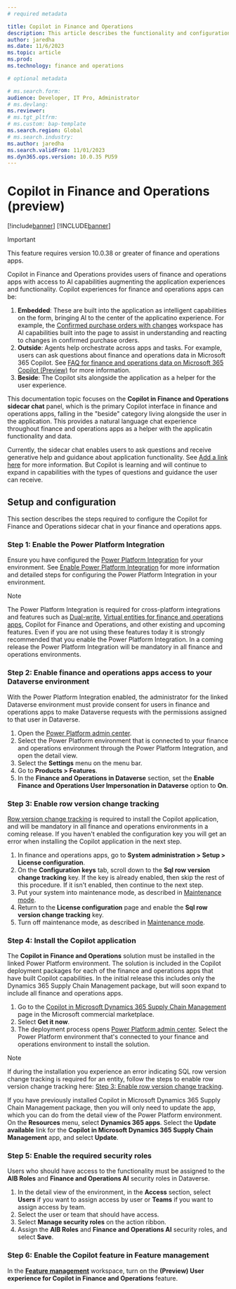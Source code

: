 ```yaml
---
# required metadata

title: Copilot in Finance and Operations
description: This article describes the functionality and configuration of Copilot for Finance and Operations
author: jaredha
ms.date: 11/6/2023
ms.topic: article
ms.prod: 
ms.technology: finance and operations

# optional metadata

# ms.search.form:
audience: Developer, IT Pro, Administrator
# ms.devlang: 
ms.reviewer: 
# ms.tgt_pltfrm: 
# ms.custom: bap-template
ms.search.region: Global
# ms.search.industry:
ms.author: jaredha
ms.search.validFrom: 11/01/2023
ms.dyn365.ops.version: 10.0.35 PU59
---
```


# Copilot in Finance and Operations (preview)

[!include[banner](../includes/banner.md)]
[!INCLUDE[banner](../includes/preview-banner.md)]

> [!IMPORTANT]
> This feature requires version 10.0.38 or greater of finance and operations apps.

Copilot in Finance and Operations provides users of finance and operations apps with access to AI capabilities augmenting the application experiences and functionality. Copilot experiences for finance and operations apps can be: 

1. **Embedded**: These are built into the application as intelligent capabilities on the form, bringing AI to the center of the applicatino experience. For example, the [Confirmed purchase orders with changes](../../../supply-chain/procurement/purchase-order-changes-after-confirmation#the-confirmed-purchase-orders-with-changes-workspace) workspace has AI capabilities built into the page to assist in understanding and reacting to changes in confirmed purchase orders.
2. **Outside**: Agents help orchestrate across apps and tasks. For example, users can ask questions about finance and operations data in Microsoft 365 Copilot. See [FAQ for finance and operations data on Microsoft 365 Copilot (Preview)](./faq-for-chat-with-fno-data-on-m365copilot) for more information.
3. **Beside**: The Copilot sits alongside the application as a helper for the user experience. 

This documentation topic focuses on the **Copilot in Finance and Operations sidecar chat** panel, which is the primary Copilot interface in finance and operations apps, falling in the "beside" category living alongside the user in the application. This provides a natural language chat experience throughout finance and operations apps as a helper with the applicatin functionality and data. 

Currently, the sidecar chat enables users to ask questions and receive generative help and guidance about application functionality. See [Add a link here](https://link) for more information. But Copilot is learning and will continue to expand in capabilities with the types of questions and guidance the user can receive.

## Setup and configuration
This section describes the steps required to configure the Copilot for Finance and Operations sidecar chat in your finance and operations apps.

### Step 1: Enable the Power Platform Integration
Ensure you have configured the [Power Platform Integration](../power-platform/overview.md) for your environment. See [Enable Power Platform Integration](../power-platform/enable-power-platform-integration.md) for more information and detailed steps for configuring the Power Platform Integration in your environment. 

> [!NOTE]
> The Power Platform Integration is required for cross-platform integrations and features such as [Dual-write](../data-entities/dual-write/dual-write-overview.md), [Virtual entities for finance and operations apps](../power-platform/virtual-entities-overview.md), Copilot for Finance and Operations, and other existing and upcoming features. Even if you are not using these features today it is strongly recommended that you enable the Power Platform Integration. In a coming release the Power Platform Integration will be mandatory in all finance and operations environments.

### Step 2: Enable finance and operations apps access to your Dataverse environment
With the Power Platform Integration enabled, the administrator for the linked Dataverse environment must provide consent for users in finance and operations apps to make Dataverse requests with the permissions assigned to that user in Dataverse.

1. Open the [Power Platform admin center](https://admin.powerplatform.microsoft.com).
2. Select the Power Platform environment that is connected to your finance and operations environment through the Power Platform Integration, and open the detail view.
3. Select the **Settings** menu on the menu bar.
4. Go to **Products > Features**.
5. In the **Finance and Operations in Dataverse** section, set the **Enable Finance and Operations User Impersonation in Dataverse** option to **On**.

### <a name="enable-change-tracking"></a>Step 3: Enable row version change tracking
[Row version change tracking](../data-entities/rowversion-change-track.md) is required to install the Copilot application, and will be mandatory in all finance and operations environments in a coming release. If you haven't enabled the configuration key you will get an error when installing the Copilot application in the next step.

1. In finance and operations apps, go to **System administration > Setup > License configuration**.
2. On the **Configuration keys** tab, scroll down to the **Sql row version change tracking** key. If the key is already enabled, then skip the rest of this procedure. If it isn't enabled, then continue to the next step.
3. Put your system into maintenance mode, as described in [Maintenance mode](./sysadmin/maintenance-mode).
4. Return to the **License configuration** page and enable the **Sql row version change tracking** key.
5. Turn off maintenance mode, as described in [Maintenance mode](./sysadmin/maintenance-mode).

### Step 4: Install the Copilot application
The **Copilot in Finance and Operations** solution must be installed in the linked Power Platform environment. The solution is included in the Copilot deployment packages for each of the finance and operations apps that have built Copilot capabilities. In the initial release this includes only the Dynamics 365 Supply Chain Management package, but will soon expand to include all finance and operations apps.

1. Go to the [Copilot in Microsoft Dynamics 365 Supply Chain Management](https://appsource.microsoft.com/product/dynamics-365/mscrm.dynamicsscmai-preview?flightCodes=f42a7338c806438f8fca820c4ed82b7c&tab=Overview) page in the Microsoft commercial marketplace.
2. Select **Get it now**.
3. The deployment process opens [Power Platform admin center](https://admin.powerplatform.microsoft.com). Select the Power Platform environment that's connected to your finance and operations environment to install the solution.

> [!NOTE]
> If during the installation you experience an error indicating SQL row version change tracking is required for an entity, follow the steps to enable row version change tracking here: [Step 3: Enable row version change tracking](#enable-change-tracking).
>
> If you have previously installed Copilot in Microsoft Dynamics 365 Supply Chain Management package, then you will only need to update the app, which you can do from the detail view of the Power Platform environment. On the **Resources** menu, select **Dynamics 365 apps**. Select the **Update available** link for the **Copilot in Microsoft Dynamics 365 Supply Chain Management** app, and select **Update**.

### Step 5: Enable the required security roles
Users who should have access to the functionality must be assigned to the **AIB Roles** and **Finance and Operations AI** security roles in Dataverse. 

1. In the detail view of the environment, in the **Access** section, select **Users** if you want to assign access by user or **Teams** if you want to assign access by team.
2. Select the user or team that should have access.
3. Select **Manage security roles** on the action ribbon.
4. Assign the **AIB Roles** and **Finance and Operations AI** security roles, and select **Save**.

### Step 6: Enable the Copilot feature in Feature management
In the **[Feature management](../fin-ops/get-started/feature-management/feature-management-overview)** workspace, turn on the **(Preview) User experience for Copilot in Finance and Operations** feature.
